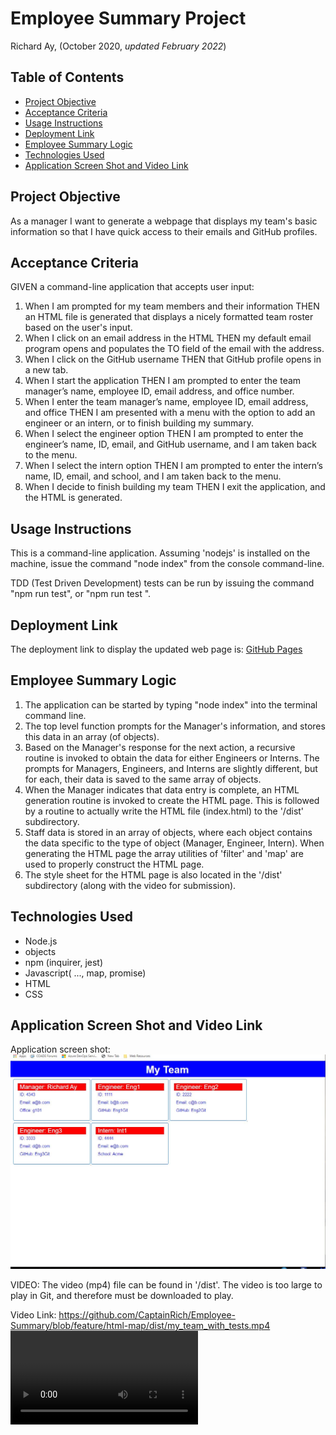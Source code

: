 # Employee Summary Project

Richard Ay, (October 2020, *updated February 2022*)

## Table of Contents
* [Project Objective](#project-objective)
* [Acceptance Criteria](#acceptance-criteria)
* [Usage Instructions](#usage-instructions)
* [Deployment Link](#deployment-link)
* [Employee Summary Logic](#employee-summary-logic)
* [Technologies Used](technologies-used)
* [Application Screen Shot and Video Link](#application-screen-shot-and-video-link)



## Project Objective
As a manager I want to generate a webpage that displays my team's basic information so that I have quick access to their emails and GitHub profiles.

## Acceptance Criteria
GIVEN a command-line application that accepts user input:

1) When I am prompted for my team members and their information THEN an HTML file is generated that displays a nicely formatted team roster based on the user's input.
2) When I click on an email address in the HTML THEN my default email program opens and populates the TO field of the email with the address.
3) When I click on the GitHub username THEN that GitHub profile opens in a new tab.
4) When I start the application THEN I am prompted to enter the team manager’s name, employee ID, email address, and office number.
5) When I enter the team manager’s name, employee ID, email address, and office THEN I am presented with a menu with the option to add an engineer or an intern, or to finish building my summary.
6) When I select the engineer option THEN I am prompted to enter the engineer’s name, ID, email, and GitHub username, and I am taken back to the menu.
7) When I select the intern option THEN I am prompted to enter the intern’s name, ID, email, and school, and I am taken back to the menu.
8) When I decide to finish building my team THEN I exit the application, and the HTML is generated.

## Usage Instructions
This is a command-line application.  Assuming 'nodejs' is installed on the machine, issue the command "node index" from the console command-line.

TDD (Test Driven Development) tests can be run by issuing the command "npm run test", or "npm run test <object>".

## Deployment Link
The deployment link to display the updated web page is: 
[GitHub Pages](https://github.com/CaptainRich/Employee-Summary) 

## Employee Summary Logic

1) The application can be started by typing "node index" into the terminal command line.
2) The top level function prompts for the Manager's information, and stores this data in an array (of objects).
3) Based on the Manager's response for the next action, a recursive routine is invoked to obtain the data for either Engineers or Interns.  The prompts for Managers, Engineers, and Interns are slightly different, but for each, their data is saved to the same array of objects.
4) When the Manager indicates that data entry is complete, an HTML generation routine is invoked to create the HTML page.  This is followed by a routine to actually write the HTML file (index.html) to the '/dist' subdirectory.
5) Staff data is stored in an array of objects, where each object contains the data specific to the type of object (Manager, Engineer, Intern).  When generating the HTML page the array utilities of 'filter' and 'map' are used to properly construct the HTML page.
6) The style sheet for the HTML page is also located in the '/dist' subdirectory (along with the video for submission).

## Technologies Used
* Node.js
* objects
* npm (inquirer, jest)
* Javascript( ..., map, promise)
* HTML
* CSS

## Application Screen Shot and Video Link

Application screen shot:
![Employee Summary Image](./screenshot1.jpg)

VIDEO:  The video (mp4) file can be found in '/dist'.  The video is too large to play in Git, and therefore must be downloaded to play.

Video Link: https://github.com/CaptainRich/Employee-Summary/blob/feature/html-map/dist/my_team_with_tests.mp4 
![Walk thru Video](https://github.com/CaptainRich/Employee-Summary/blob/feature/html-map/dist/my_team_with_tests.mp4)

